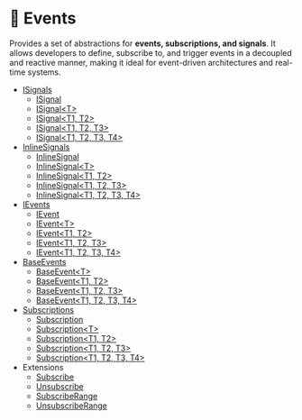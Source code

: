 # 🧩 Events

Provides a set of abstractions for **events, subscriptions, and signals**. It allows developers to define, subscribe to,
and trigger events in a decoupled and reactive manner, making it ideal for event-driven architectures and real-time
systems.

- [ISignals](ISignals.md) <!-- + -->
    - [ISignal](ISignal.md) <!-- + -->
    - [ISignal&lt;T&gt;](ISignal%601.md) <!-- + -->
    - [ISignal&lt;T1, T2&gt;](ISignal%602.md) <!-- + -->
    - [ISignal&lt;T1, T2, T3&gt;](ISignal%603.md) <!-- + -->
    - [ISignal&lt;T1, T2, T3, T4&gt;](ISignal%604.md) <!-- + -->
- [InlineSignals](InlineSignals.md) <!-- + -->
    - [InlineSignal](InlineSignal.md) <!-- + -->
    - [InlineSignal&lt;T&gt;](InlineSignal%601.md) <!-- + -->
    - [InlineSignal&lt;T1, T2&gt;]()
    - [InlineSignal&lt;T1, T2, T3&gt;]()
    - [InlineSignal&lt;T1, T2, T3, T4&gt;]()
- [IEvents]()
    - [IEvent]()
    - [IEvent&lt;T&gt;]()
    - [IEvent&lt;T1, T2&gt;]()
    - [IEvent&lt;T1, T2, T3&gt;]()
    - [IEvent&lt;T1, T2, T3, T4&gt;]()
- [BaseEvents]()
    - [BaseEvent&lt;T&gt;]()
    - [BaseEvent&lt;T1, T2&gt;]()
    - [BaseEvent&lt;T1, T2, T3&gt;]()
    - [BaseEvent&lt;T1, T2, T3, T4&gt;]()
- [Subscriptions]()
    - [Subscription]()
    - [Subscription&lt;T&gt;]()
    - [Subscription&lt;T1, T2&gt;]()
    - [Subscription&lt;T1, T2, T3&gt;]()
    - [Subscription&lt;T1, T2, T3, T4&gt;]()
- Extensions
  - [Subscribe]()
  - [Unsubscribe]()
  - [SubscribeRange]()
  - [UnsubscribeRange]()
